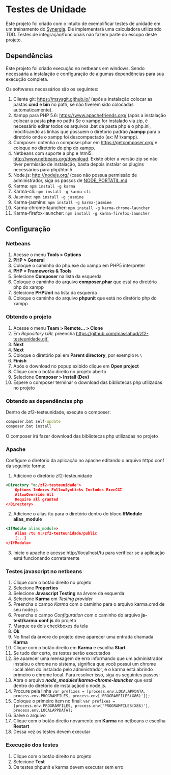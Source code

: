 Testes de Unidade
=================
Este projeto foi criado com o intuito de exemplificar testes de unidade em um treinamento do [Synergia](http://synergia.dcc.ufmg.br).
Ele implementará uma calculadora utilizando TDD.
Testes de integração/funcionais não fazem parte do escopo deste projeto.

Dependências
------------
Este projeto foi criado execução no netbeans em windows. Sendo necessária a instalação e configuração de algumas dependências para sua execução completa.

Os softwares necessários são os seguintes:

1. Cliente git: https://msysgit.github.io/ (após a instalação colocar as pastas **cmd** e **bin** no path, se não tiverem sido colocadas automaticamente).
2. Xampp para PHP 5.6: https://www.apachefriends.org/ (após a instalação colocar a pasta **php** no path)
Se o xampp for instalado via zip, é necessário editar todos os arquivos .bat da pasta php e o php.ini, modificando as linhas que possuem o diretorio padrão **/xampp** para o diretório onde o xampp foi descompactado (ex: M:\xampp).
3. Composer: obtenha o composer.phar em https://getcomposer.org/ e coloque no diretório do php do xampp.
4. Netbeans com suporte a php e html5: http://www.netbeans.org/download.
Existe obter a versão zip se não tiver permissão de instalação, basta depois instalar os plugins necessários para php/html5
5. Node.js: http://nodejs.org/ (caso não possua permissão de administrador, siga os passos de [NODE_PORTATIL.md](NODE_PORTATIL.md)
6. Karma:  `npm install -g karma`
7. Karma-cli:  `npm install -g karma-cli`
8. Jasmine: `npm install -g jasmine`
9. Karma-jasmine:  `npm install -g karma-jasmine`
10. Karma-chrome-launcher: `npm install -g karma-chrome-launcher`
11. Karma-firefox-launcher: `npm install -g karma-firefox-launcher`

Configuração
-----------------------

### Netbeans ###
1. Acesse o menu **Tools > Options**
2. **PHP > General**
4. Coloque o caminho do php.exe do xampp em PHP5 interpreter
5. **PHP > Frameworks & Tools**
6. Selecione **Composer** na lista da esquerda
7. Coloque o caminho do arquivo **composer.phar** que está no diretório php do xampp
8. Selecione **PHPUnit** na lista da esquerda
9. Coloque o caminho do arquivo **phpunit** que está no diretório php do xampp


### Obtendo o projeto ###
1. Acesse o menu **Team > Remote... > Clone**
2. Em *Repository URL* preencha  https://github.com/massahud/zf2-testeunidade.git`
3. **Next**
4. **Next**
5. Coloque o diretório pai em **Parent directory**, por exemplo `M:\`
6. **Finish**
7. Após o download no popup exibido clique em **Open project**
8. Clique com o botão direito no projeto aberto
9. Selecione **Composer > Install (Dev)**
10. Espere o composer terminar o download das bibliotecas php utilizadas no projeto


### Obtendo as dependências php ###
Dentro de zf2-testeunidade, execute o composer:
```bat
composer.bat self-update
composer.bat install
```
O composer irá fazer download das bibliotecas php utilizadas no projeto

### Apache ###
Configure o diretório da aplicação no apache editando o arquivo httpd.conf da seguinte forma:
1. Adicione o diretório zf2-testeunidade
```xml
<Directory "m:/zf2-testeunidade">
    Options Indexes FollowSymLinks Includes ExecCGI
    AllowOverride All
    Require all granted
</Directory>
```
2. Adicione o alias /tu para o diretório dentro do bloco **IfModule alias_module**
```xml
<IfModule alias_module>
    Alias /tu m:/zf2-testeunidade/public
    [...]
</IfModule>
```
3. Inicie o apache e acesse http://localhost/tu para verificar se a aplicação está funcionando corretamente

### Testes javascript no netbeans ###
1. Clique com o botão direito no projeto
2. Selecione **Properties**
3. Selecione **Javascript Testing** na árvore da esquerda
4. Selecione **Karma** em *Testing provider*
5. Preencha o campo *Karma* com o caminho para o arquivo karma.cmd de seu node.js
6. Preencha o campo *Configuration* com o caminho do arquivo **js-test/karma.conf.js** do projeto
7. Marque os dois checkboxes da tela
8. **Ok**
9. No final da árvore do projeto deve aparecer uma entrada chamada **Karma**
10. Clique com o botão direito em **Karma** e escolha **Start**
11. Se tudo der certo, os testes serão executados
12. Se aparecer uma mensagem de erro informando que um administrador instalou o chrome no sistema, significa que você possui um chrome local além do instalado pelo administrador, e o karma está abrindo primeiro o chrome local. Para resolver isso, siga os seguintes passos:
  1. Abra o arquivo ***node_modules\karma-chrome-launcher*** que está dentro do diretório de instalaçãod o node.js.
  2. Procure pela linha `var prefixes = [process.env.LOCALAPPDATA, process.env.PROGRAMFILES, process.env['PROGRAMFILES(X86)']];`
  3. Coloque o primeiro item no final:
  `var prefixes = [process.env.PROGRAMFILES, process.env['PROGRAMFILES(X86)'], process.env.LOCALAPPDATA];`
  4. Salve o arquivo
  5. Clique com o botão direito novamente em **Karma** no netbeans e escolha **Restart**
  6. Dessa vez os testes devem executar

### Execução dos testes ###
1. Clique com o botão direito no projeto
2. Selecione **Test**
3. Os testes phpunit e karma devem executar sem erro


